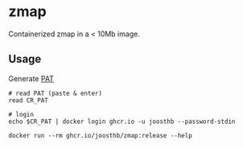 # zmap
Containerized zmap in a < 10Mb image.

## Usage

Generate [PAT](https://docs.github.com/en/packages/working-with-a-github-packages-registry/working-with-the-container-registry)

```
# read PAT (paste & enter)
read CR_PAT

# login
echo $CR_PAT | docker login ghcr.io -u joosthb --password-stdin

docker run --rm ghcr.io/joosthb/zmap:release --help
```
